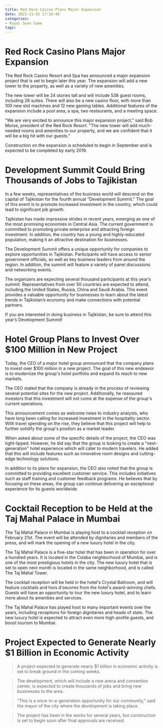```yaml
---
title: Red Rock Casino Plans Major Expansion
date: 2022-11-02 17:16:48
categories:
- Royal Swan Game
tags:
---
```



#  Red Rock Casino Plans Major Expansion

The Red Rock Casino Resort and Spa has announced a major expansion project that is set to begin later this year. The expansion will add a new tower to the property, as well as a variety of new amenities.

The new tower will be 24 stories tall and will include 538 guest rooms, including 26 suites. There will also be a new casino floor, with more than 100 new slot machines and 12 new gaming tables. Additional features of the expansion include a pool area, a spa, two restaurants, and a meeting space.

"We are very excited to announce this major expansion project," said Bob Morse, president of the Red Rock Resort. "The new tower will add much-needed rooms and amenities to our property, and we are confident that it will be a big hit with our guests."

Construction on the expansion is scheduled to begin in September and is expected to be completed by early 2019.

#  Development Summit Could Bring Thousands of Jobs to Tajikistan

In a few weeks, representatives of the business world will descend on the capital of Tajikistan for the fourth annual “Development Summit.” The goal of this event is to promote increased investment in the country, which could lead to significant job growth.

Tajikistan has made impressive strides in recent years, emerging as one of the most promising economies in Central Asia. The current government is committed to promoting private enterprise and attracting foreign investment. In addition, the country has a young and highly-educated population, making it an attractive destination for businesses.

The Development Summit offers a unique opportunity for companies to explore opportunities in Tajikistan. Participants will have access to senior government officials, as well as key business leaders from around the region. In addition, the summit will feature a variety of panel discussions and networking events.

The organizers are expecting several thousand participants at this year’s summit. Representatives from over 50 countries are expected to attend, including the United States, Russia, China and Saudi Arabia. This event provides a valuable opportunity for businesses to learn about the latest trends in Tajikistan’s economy and make connections with potential partners.

If you are interested in doing business in Tajikistan, be sure to attend this year’s Development Summit!

#  Hotel Group Plans to Invest Over $100 Million in New Project

Today, the CEO of a major hotel group announced that the company plans to invest over $100 million in a new project. The goal of this new endeavor is to modernize the group's hotel portfolio and expand its reach to new markets.

The CEO stated that the company is already in the process of reviewing several potential sites for the new project. Additionally, he reassured investors that this investment will not come at the expense of the group's current operations.

This announcement comes as welcome news to industry analysts, who have long been calling for increased investment in the hospitality sector. With travel spending on the rise, they believe that this project will help to further solidify the group's position as a market leader.

When asked about some of the specific details of the project, the CEO was tight-lipped. However, he did say that the group is looking to create a "next-generation" hotel experience which will cater to modern travelers. He added that this will include features such as innovative room designs and cutting-edge technology solutions.

In addition to its plans for expansion, the CEO also noted that the group is committed to providing excellent customer service. This includes initiatives such as staff training and customer feedback programs. He believes that by focusing on these areas, the group can continue delivering an exceptional experience for its guests worldwide.

#  Cocktail Reception to be Held at the Taj Mahal Palace in Mumbai

The Taj Mahal Palace in Mumbai is playing host to a cocktail reception on February 21st. The event will be attended by dignitaries and members of the press, and will mark the opening of a new luxury hotel in the city.

The Taj Mahal Palace is a five-star hotel that has been in operation for over a hundred years. It is located in the Colaba neighborhood of Mumbai, and is one of the most prestigious hotels in the city. The new luxury hotel that is set to open next month is located in the same neighborhood, and is called The Taj Mahal Tower.

The cocktail reception will be held in the hotel's Crystal Ballroom, and will feature cocktails and hors d'oeuvres from the hotel's award-winning chefs. Guests will have an opportunity to tour the new luxury hotel, and to learn more about its amenities and services.

The Taj Mahal Palace has played host to many important events over the years, including receptions for foreign dignitaries and heads of state. The new luxury hotel is expected to attract even more high-profile guests, and boost tourism to Mumbai.

#  Project Expected to Generate Nearly $1 Billion in Economic Activity

> A project expected to generate nearly $1 billion in economic activity is set to break ground in the coming weeks.

> The development, which will include a new arena and convention center, is expected to create thousands of jobs and bring new businesses to the area.

> "This is a once-in-a-generation opportunity for our community," said the mayor of the city where the development is taking place.

> The project has been in the works for several years, but construction is set to begin soon after final approvals are received.
